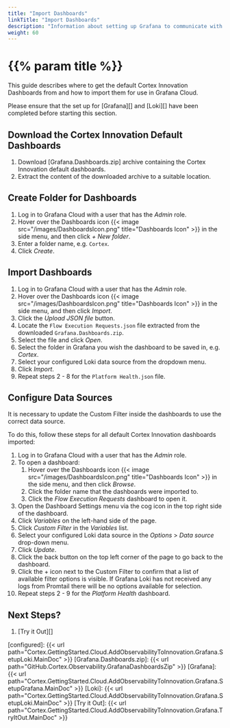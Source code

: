 ```yaml
---
title: "Import Dashboards"
linkTitle: "Import Dashboards"
description: "Information about setting up Grafana to communicate with the Cloud Grafana Loki as well as importing and configuring the default set of dashboards."
weight: 60
---
```


# {{% param title %}}

This guide describes where to get the default Cortex Innovation Dashboards from and how to import them for use in Grafana Cloud.

Please ensure that the set up for [Grafana][] and [Loki][] have been completed before starting this section.

## Download the Cortex Innovation Default Dashboards

1. Download [Grafana.Dashboards.zip] archive containing the Cortex Innovation default dashboards.
1. Extract the content of the downloaded archive to a suitable location.

## Create Folder for Dashboards

1. Log in to Grafana Cloud with a user that has the *Admin* role.
1. Hover over the Dashboards icon {{< image src="/images/DashboardsIcon.png" title="Dashboards Icon" >}} in the side menu, and then click *+ New folder*.
1. Enter a folder name, e.g. `Cortex`.
1. Click *Create*.

## Import Dashboards

1. Log in to Grafana Cloud with a user that has the *Admin* role.
1. Hover over the Dashboards icon {{< image src="/images/DashboardsIcon.png" title="Dashboards Icon" >}} in the side menu, and then click *Import*.
1. Click the *Upload JSON file* button.
1. Locate the `Flow Execution Requests.json` file extracted from the downloaded `Grafana.Dashboards.zip`.
1. Select the file and click *Open*.
1. Select the folder in Grafana you wish the dashboard to be saved in, e.g. *Cortex*.
1. Select your configured Loki data source from the dropdown menu.
1. Click *Import*.
1. Repeat steps 2 - 8 for the `Platform Health.json` file.

## Configure Data Sources

It is necessary to update the Custom Filter inside the dashboards to use the correct data source.

To do this, follow these steps for all default Cortex Innovation dashboards imported:

1. Log in to Grafana Cloud with a user that has the *Admin* role.
1. To open a dashboard:
    1. Hover over the Dashboards icon {{< image src="/images/DashboardsIcon.png" title="Dashboards Icon" >}} in the side menu, and then click *Browse*.
    1. Click the folder name that the dashboards were imported to.
    1. Click the *Flow Execution Requests* dashboard to open it.
1. Open the Dashboard Settings menu via the cog icon in the top right side of the dashboard.
1. Click *Variables* on the left-hand side of the page.
1. Click *Custom Filter* in the *Variables* list.
1. Select your configured Loki data source in the *Options* > *Data source* drop-down menu.
1. Click *Update*.
1. Click the back button on the top left corner of the page to go back to the dashboard.
1. Click the + icon next to the Custom Filter to confirm that a list of available filter options is visible. If Grafana Loki has not received any logs from Promtail there will be no options available for selection.
1. Repeat steps 2 - 9 for the *Platform Health* dashboard.

## Next Steps?

1. [Try it Out][]

[configured]: {{< url path="Cortex.GettingStarted.Cloud.AddObservabilityToInnovation.Grafana.SetupLoki.MainDoc" >}}
[Grafana.Dashboards.zip]: {{< url path="GitHub.Cortex.Observability.GrafanaDashboardsZip" >}}
[Grafana]: {{< url path="Cortex.GettingStarted.Cloud.AddObservabilityToInnovation.Grafana.SetupGrafana.MainDoc" >}}
[Loki]: {{< url path="Cortex.GettingStarted.Cloud.AddObservabilityToInnovation.Grafana.SetupLoki.MainDoc" >}}
[Try it Out]: {{< url path="Cortex.GettingStarted.Cloud.AddObservabilityToInnovation.Grafana.TryItOut.MainDoc" >}}